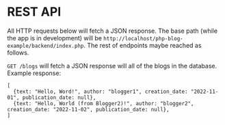 
# REST API

All HTTP requests below will fetch a JSON response.  The base path (while the app is in development) will be `http://localhost/php-blog-example/backend/index.php`.  The rest of endpoints maybe reached as follows.

`GET /blogs` will fetch a JSON response will all of the blogs in the database.  Example response:

```
[
  {text: "Hello, Word!", author: "blogger1", creation_date: "2022-11-01", publication_date: null},
  {text: "Hello, World (from Blogger2)!", author: "blogger2", creation_date: "2022-11-02", publication_date: null},
]
```


